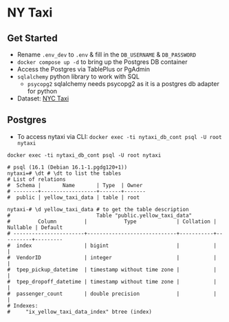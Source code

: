 # NY Taxi

## Get Started

- Rename `.env_dev` to `.env` & fill in the `DB_USERNAME` & `DB_PASSWORD`
- `docker compose up -d` to bring up the Postgres DB container
- Access the Postgres via TablePlus or PgAdmin
- `sqlalchemy` python library to work with SQL
  - `psycopg2` sqlalchemy needs psycopg2 as it is a postgres db adapter for python
- Dataset: [NYC Taxi](https://www.nyc.gov/site/tlc/about/tlc-trip-record-data.page)

## Postgres

- To access nytaxi via CLI: `docker exec -ti nytaxi_db_cont psql -U root nytaxi`

```shell
docker exec -ti nytaxi_db_cont psql -U root nytaxi

# psql (16.1 (Debian 16.1-1.pgdg120+1))
nytaxi=# \dt # \dt to list the tables
# List of relations
#  Schema |       Name       | Type  | Owner
# --------+------------------+-------+-------
#  public | yellow_taxi_data | table | root

nytaxi-# \d yellow_taxi_data # to get the table description
#                            Table "public.yellow_taxi_data"
#         Column         |            Type             | Collation | Nullable | Default
# -----------------------+-----------------------------+-----------+----------+---------
#  index                 | bigint                      |           |          |
#  VendorID              | integer                     |           |          |
#  tpep_pickup_datetime  | timestamp without time zone |           |          |
#  tpep_dropoff_datetime | timestamp without time zone |           |          |
#  passenger_count       | double precision            |           |          |
# Indexes:
#     "ix_yellow_taxi_data_index" btree (index)
```
